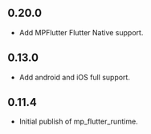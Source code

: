 ## 0.20.0

* Add MPFlutter  Flutter Native support.

## 0.13.0

* Add android and iOS full support.

## 0.11.4

* Initial publish of mp_flutter_runtime.
